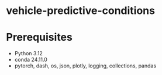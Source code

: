 # vehicle-predictive-conditions
# Prerequisites  
- Python 3.12
- conda 24.11.0
- pytorch, dash, os, json, plotly, logging, collections, pandas
